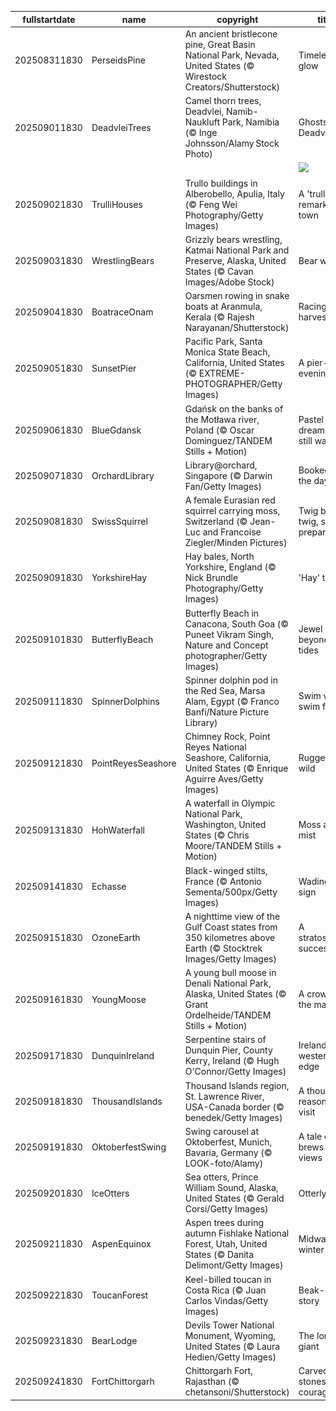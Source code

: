 |fullstartdate|name|copyright|title|image|
|--|--|--|--|--|
202508311830|PerseidsPine|An ancient bristlecone pine, Great Basin National Park, Nevada, United States (© Wirestock Creators/Shutterstock)|Timeless glow|![](/en-IN/2025/09/202508311830PerseidsPine.jpg)|
202509011830|DeadvleiTrees|Camel thorn trees, Deadvlei, Namib-Naukluft Park, Namibia (© Inge Johnsson/Alamy Stock Photo)|Ghosts of Deadvlei|![](/en-IN/2025/09/202509011830DeadvleiTrees.jpg)|
||||![](/en-IN/2025/09/.jpg)|
202509021830|TrulliHouses|Trullo buildings in Alberobello, Apulia, Italy (© Feng Wei Photography/Getty Images)|A 'trulli' remarkable town|![](/en-IN/2025/09/202509021830TrulliHouses.jpg)|
202509031830|WrestlingBears|Grizzly bears wrestling, Katmai National Park and Preserve, Alaska, United States (© Cavan Images/Adobe Stock)|Bear with us|![](/en-IN/2025/09/202509031830WrestlingBears.jpg)|
202509041830|BoatraceOnam|Oarsmen rowing in snake boats at Aranmula, Kerala (© Rajesh Narayanan/Shutterstock)|Racing the harvest tides|![](/en-IN/2025/09/202509041830BoatraceOnam.jpg)|
202509051830|SunsetPier|Pacific Park, Santa Monica State Beach, California, United States (© EXTREME-PHOTOGRAPHER/Getty Images)|A pier-fect evening|![](/en-IN/2025/09/202509051830SunsetPier.jpg)|
202509061830|BlueGdansk|Gdańsk on the banks of the Motława river, Poland (© Oscar Dominguez/TANDEM Stills + Motion)|Pastel dreams and still waters|![](/en-IN/2025/09/202509061830BlueGdansk.jpg)|
202509071830|OrchardLibrary|Library@orchard, Singapore (© Darwin Fan/Getty Images)|Booked for the day|![](/en-IN/2025/09/202509071830OrchardLibrary.jpg)|
202509081830|SwissSquirrel|A female Eurasian red squirrel carrying moss, Switzerland (© Jean-Luc and Francoise Ziegler/Minden Pictures)|Twig by twig, she prepares|![](/en-IN/2025/09/202509081830SwissSquirrel.jpg)|
202509091830|YorkshireHay|Hay bales, North Yorkshire, England (© Nick Brundle Photography/Getty Images)|'Hay' there!|![](/en-IN/2025/09/202509091830YorkshireHay.jpg)|
202509101830|ButterflyBeach|Butterfly Beach in Canacona, South Goa (© Puneet Vikram Singh, Nature and Concept photographer/Getty Images)|Jewel beyond the tides|![](/en-IN/2025/09/202509101830ButterflyBeach.jpg)|
202509111830|SpinnerDolphins|Spinner dolphin pod in the Red Sea, Marsa Alam, Egypt (© Franco Banfi/Nature Picture Library)|Swim wild, swim free|![](/en-IN/2025/09/202509111830SpinnerDolphins.jpg)|
202509121830|PointReyesSeashore|Chimney Rock, Point Reyes National Seashore, California, United States (© Enrique Aguirre Aves/Getty Images)|Rugged and wild|![](/en-IN/2025/09/202509121830PointReyesSeashore.jpg)|
202509131830|HohWaterfall|A waterfall in Olympic National Park, Washington, United States (© Chris Moore/TANDEM Stills + Motion)|Moss and mist|![](/en-IN/2025/09/202509131830HohWaterfall.jpg)|
202509141830|Echasse|Black-winged stilts, France (© Antonio Sementa/500px/Getty Images)|Wading for a sign|![](/en-IN/2025/09/202509141830Echasse.jpg)|
202509151830|OzoneEarth|A nighttime view of the Gulf Coast states from 350 kilometres above Earth (© Stocktrek Images/Getty Images)|A stratospheric success|![](/en-IN/2025/09/202509151830OzoneEarth.jpg)|
202509161830|YoungMoose|A young bull moose in Denali National Park, Alaska, United States (© Grant Ordelheide/TANDEM Stills + Motion)|A crown in the making|![](/en-IN/2025/09/202509161830YoungMoose.jpg)|
202509171830|DunquinIreland|Serpentine stairs of Dunquin Pier, County Kerry, Ireland (© Hugh O'Connor/Getty Images)|Ireland's western edge|![](/en-IN/2025/09/202509171830DunquinIreland.jpg)|
202509181830|ThousandIslands|Thousand Islands region, St. Lawrence River, USA-Canada border (© benedek/Getty Images)|A thousand reasons to visit|![](/en-IN/2025/09/202509181830ThousandIslands.jpg)|
202509191830|OktoberfestSwing|Swing carousel at Oktoberfest, Munich, Bavaria, Germany (© LOOK-foto/Alamy)|A tale of brews and views|![](/en-IN/2025/09/202509191830OktoberfestSwing.jpg)|
202509201830|IceOtters|Sea otters, Prince William Sound, Alaska, United States (© Gerald Corsi/Getty Images)|Otterly cool|![](/en-IN/2025/09/202509201830IceOtters.jpg)|
202509211830|AspenEquinox|Aspen trees during autumn Fishlake National Forest, Utah, United States (© Danita Delimont/Getty Images)|Midway to winter|![](/en-IN/2025/09/202509211830AspenEquinox.jpg)|
202509221830|ToucanForest|Keel-billed toucan in Costa Rica (© Juan Carlos Vindas/Getty Images)|Beak-side story|![](/en-IN/2025/09/202509221830ToucanForest.jpg)|
202509231830|BearLodge|Devils Tower National Monument, Wyoming, United States (© Laura Hedien/Getty Images)|The lonely giant|![](/en-IN/2025/09/202509231830BearLodge.jpg)|
202509241830|FortChittorgarh|Chittorgarh Fort, Rajasthan (© chetansoni/Shutterstock)|Carved stones of courage|![](/en-IN/2025/09/202509241830FortChittorgarh.jpg)|
